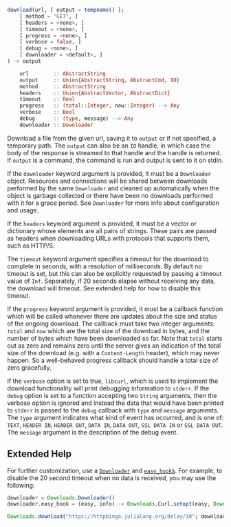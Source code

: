```julia
download(url, [ output = tempname() ];
    [ method = "GET", ]
    [ headers = <none>, ]
    [ timeout = <none>, ]
    [ progress = <none>, ]
    [ verbose = false, ]
    [ debug = <none>, ]
    [ downloader = <default>, ]
) -> output

    url        :: AbstractString
    output     :: Union{AbstractString, AbstractCmd, IO}
    method     :: AbstractString
    headers    :: Union{AbstractVector, AbstractDict}
    timeout    :: Real
    progress   :: (total::Integer, now::Integer) --> Any
    verbose    :: Bool
    debug      :: (type, message) --> Any
    downloader :: Downloader
```

Download a file from the given url, saving it to `output` or if not specified, a temporary path. The `output` can also be an `IO` handle, in which case the body of the response is streamed to that handle and the handle is returned. If `output` is a command, the command is run and output is sent to it on stdin.

If the `downloader` keyword argument is provided, it must be a `Downloader` object. Resources and connections will be shared between downloads performed by the same `Downloader` and cleaned up automatically when the object is garbage collected or there have been no downloads performed with it for a grace period. See `Downloader` for more info about configuration and usage.

If the `headers` keyword argument is provided, it must be a vector or dictionary whose elements are all pairs of strings. These pairs are passed as headers when downloading URLs with protocols that supports them, such as HTTP/S.

The `timeout` keyword argument specifies a timeout for the download to complete in seconds, with a resolution of milliseconds. By default no timeout is set, but this can also be explicitly requested by passing a timeout value of `Inf`. Separately, if 20 seconds elapse without receiving any data, the download will timeout. See extended help for how to disable this timeout.

If the `progress` keyword argument is provided, it must be a callback function which will be called whenever there are updates about the size and status of the ongoing download. The callback must take two integer arguments: `total` and `now` which are the total size of the download in bytes, and the number of bytes which have been downloaded so far. Note that `total` starts out as zero and remains zero until the server gives an indication of the total size of the download (e.g. with a `Content-Length` header), which may never happen. So a well-behaved progress callback should handle a total size of zero gracefully.

If the `verbose` option is set to true, `libcurl`, which is used to implement the download functionality will print debugging information to `stderr`. If the `debug` option is set to a function accepting two `String` arguments, then the verbose option is ignored and instead the data that would have been printed to `stderr` is passed to the `debug` callback with `type` and `message` arguments. The `type` argument indicates what kind of event has occurred, and is one of: `TEXT`, `HEADER IN`, `HEADER OUT`, `DATA IN`, `DATA OUT`, `SSL DATA IN` or `SSL DATA OUT`. The `message` argument is the description of the debug event.

## Extended Help

For further customization, use a [`Downloader`](@ref) and [`easy_hook`s](https://github.com/JuliaLang/Downloads.jl#mutual-tls-using-downloads). For example, to disable the 20 second timeout when no data is received, you may use the following:

```jl
downloader = Downloads.Downloader()
downloader.easy_hook = (easy, info) -> Downloads.Curl.setopt(easy, Downloads.Curl.CURLOPT_LOW_SPEED_TIME, 0)

Downloads.download("https://httpbingo.julialang.org/delay/30"; downloader)
```
